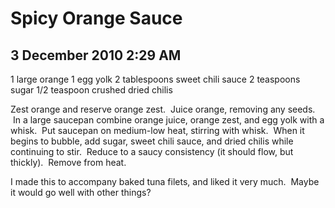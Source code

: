 # Spicy Orange Sauce
## 3 December 2010 2:29 AM

1 large orange
1 egg yolk
2 tablespoons sweet chili sauce
2 teaspoons sugar
1/2 teaspoon crushed dried chilis

Zest orange and reserve orange zest.  Juice orange, removing any seeds.  In a large saucepan combine orange juice, orange zest, and egg yolk with a whisk.  Put saucepan on medium-low heat, stirring with whisk.  When it begins to bubble, add sugar, sweet chili sauce, and dried chilis while continuing to stir.  Reduce to a saucy consistency (it should flow, but thickly).  Remove from heat.



I made this to accompany baked tuna filets, and liked it very much.  Maybe it would go well with other things?
